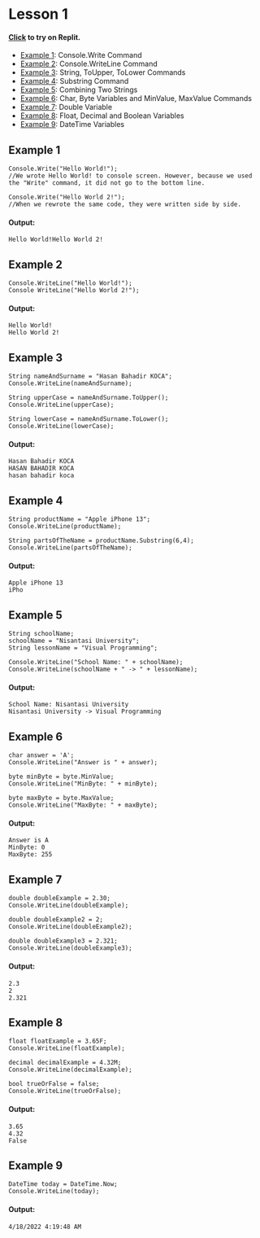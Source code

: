 # Lesson 1

#### [Click](https://replit.com/@thehbk/CLesson1) to try on Replit.

- [Example 1](#example-1):  Console.Write Command
- [Example 2](#example-2):  Console.WriteLine Command
- [Example 3](#example-3):  String, ToUpper, ToLower Commands
- [Example 4](#example-4):  Substring Command
- [Example 5](#example-5):  Combining Two Strings
- [Example 6](#example-6):  Char, Byte Variables and MinValue, MaxValue Commands
- [Example 7](#example-7):  Double Variable
- [Example 8](#example-8):  Float, Decimal and Boolean Variables
- [Example 9](#example-9):  DateTime Variables

## Example 1
    Console.Write("Hello World!");
    //We wrote Hello World! to console screen. However, because we used the "Write" command, it did not go to the bottom line.

    Console.Write("Hello World 2!");
    //When we rewrote the same code, they were written side by side.
#### Output:
    Hello World!Hello World 2!


## Example 2
    Console.WriteLine("Hello World!");
    Console WriteLine("Hello World 2!");
#### Output:
    Hello World!
    Hello World 2!


## Example 3
    String nameAndSurname = "Hasan Bahadir KOCA";
    Console.WriteLine(nameAndSurname);

    String upperCase = nameAndSurname.ToUpper();
    Console.WriteLine(upperCase);
    
    String lowerCase = nameAndSurname.ToLower();
    Console.WriteLine(lowerCase);
#### Output:
    Hasan Bahadir KOCA
    HASAN BAHADIR KOCA
    hasan bahadir koca
    
    
## Example 4
    String productName = "Apple iPhone 13";
    Console.WriteLine(productName);

    String partsOfTheName = productName.Substring(6,4);
    Console.WriteLine(partsOfTheName);
#### Output:
    Apple iPhone 13
    iPho


## Example 5
    String schoolName;
    schoolName = "Nisantasi University";
    String lessonName = "Visual Programming";

    Console.WriteLine("School Name: " + schoolName);
    Console.WriteLine(schoolName + " -> " + lessonName);
#### Output:
    School Name: Nisantasi University
    Nisantasi University -> Visual Programming


## Example 6
    char answer = 'A';
    Console.WriteLine("Answer is " + answer);

    byte minByte = byte.MinValue;
    Console.WriteLine("MinByte: " + minByte);

    byte maxByte = byte.MaxValue;
    Console.WriteLine("MaxByte: " + maxByte);
#### Output:
    Answer is A
    MinByte: 0
    MaxByte: 255


## Example 7
    double doubleExample = 2.30;
    Console.WriteLine(doubleExample);

    double doubleExample2 = 2;
    Console.WriteLine(doubleExample2);

    double doubleExample3 = 2.321;
    Console.WriteLine(doubleExample3);
#### Output:
    2.3
    2
    2.321


## Example 8
    float floatExample = 3.65F;
    Console.WriteLine(floatExample);

    decimal decimalExample = 4.32M;
    Console.WriteLine(decimalExample);

    bool trueOrFalse = false;
    Console.WriteLine(trueOrFalse);
#### Output:
    3.65
    4.32
    False


## Example 9
    DateTime today = DateTime.Now;
    Console.WriteLine(today);
#### Output:
    4/18/2022 4:19:48 AM
